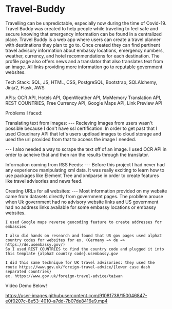 # Travel-Buddy


Travelling can be unpredictable, especially now during the time of Covid-19.  
Travel Buddy was created to help people while traveling to feel safe and secure knowing that emergency information can be found in a centralized place.
Travel Buddy is a web app where users can create a travel planner with destinations they plan to go to.
Once created they can find pertinent travel advisory information about embassy locations, emergency numbers, weather, currency, and hotel recommendations for each destination. 
The profile page also offers news and a translator that also translates text from an image. All links providing more information go to reputable government websites.


Tech Stack: SQL, JS, HTML, CSS, PostgreSQL, Bootstrap, SQLAlchemy, Jinja2, Flask, AWS

APIs: OCR API, Hotels API,  OpenWeather API,  MyMemory Translation API,  REST COUNTRIES,  Free Currency API,  Google Maps API,  Link Preview API


Problems I faced:

Translating text from images:
--- Recieving Images from users wasn't possible because I don't have ssl certification. In order to get past that I used Cloudinary API that let's users updload images
    to cloud storage and used the url provided from that to access the image I needed.

--- I also needed a way to scrape the text off of an image. I used OCR API in order to acheive that and then ran the results through the translator.

Information coming from RSS Feeds:
--- Before this project I had never had any experience manipulating xml data. It was really exciting to learn how to use packages like Element Tree and xmlparse 
    in order to create features like travel advisories and news feed.

Creating URLs for all websites:
--- Most information provided on my website came from datasets directly from government pages. The probllem arouse when Uk government had no advisory website links and 
    US government had no address links available for some embassy locations or embassy websites. 
    
    I used Google maps reverse geocoding feature to create addresses for embassies
    
    I also did hands on research and found that US gov pages used alpha2 country codes for websites for ex. (Germany => de => https://de.usembassy.gov/)
    So I used REST COUNTRIES to find the country code and plugged it into this template {alpha2 country code}.usembassy.gov
    
    I did this same technique for UK travel advisories: they used the route https://www.gov.uk/foreign-travel-advice/{lower case dash separated countries}
    ex. https://www.gov.uk/foreign-travel-advice/taiwan
    
    

Video Demo Below!

https://user-images.githubusercontent.com/91081738/150046847-e0f0207c-8e53-4010-a7dd-7b07de8416e9.mp4

